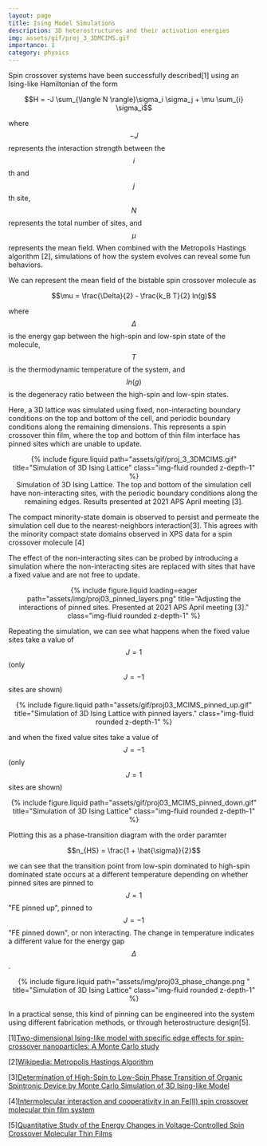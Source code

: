 ```yaml
---
layout: page
title: Ising Model Simulations
description: 3D heterostructures and their activation energies
img: assets/gif/proj_3_3DMCIMS.gif
importance: 1
category: physics
---
```


Spin crossover systems have been successfully described[1] using an Ising-like Hamiltonian of the form

<center>$$H = -J \sum_{\langle N \rangle}\sigma_i \sigma_j + \mu \sum_{i} \sigma_i$$</center>

where $$-J$$ represents the interaction strength between the $$i$$th and $$j$$th site, $$N$$ represents the total number of sites, and $$\mu$$ represents the mean field.  When combined with the Metropolis Hastings algorithm [2], simulations of how the system evolves can reveal some fun behaviors.

We can represent the mean field of the bistable spin crossover molecule as

<center>$$\mu = \frac{\Delta}{2} - \frac{k_B T}{2} ln(g)$$</center>

where $$\Delta$$ is the energy gap between the high-spin and low-spin state of the molecule, $$T$$ is the thermodynamic temperature of the system, and $$ln(g)$$ is the degeneracy ratio between the high-spin and low-spin states.

Here, a 3D lattice was simulated using fixed, non-interacting boundary conditions on the top and bottom of the cell, and periodic boundary conditions along the remaining dimensions.  This represents a spin crossover thin film, where the top and bottom of thin film interface has pinned sites which are unable to update.

<center>
<div class="row">
    <div class="col-sm mt-3 mt-md-0">
        {% include figure.liquid path="assets/gif/proj_3_3DMCIMS.gif" title="Simulation of 3D Ising Lattice" class="img-fluid rounded z-depth-1" %}
    </div>
</div>
<div class="caption">
    Simulation of 3D Ising Lattice.  The top and bottom of the simulation cell have non-interacting sites, with the periodic boundary conditions along the remaining edges. Results presented at 2021 APS April meeting [3]. 
</div>
</center>

The compact minority-state domain is observed to persist and permeate the simulation cell due to the nearest-neighbors interaction[3].  This agrees with the minority compact state domains observed in XPS data for a spin crossover molecule [4]

The effect of the non-interacting sites can be probed by introducing a simulation where the non-interacting sites are replaced with sites that have a fixed value and are not free to update.

<center>
<div class="row">
    <div class="column">
    </div>
    <div class="col-sm mt-3 mt-md-0">
        {% include figure.liquid loading=eager path="assets/img/proj03_pinned_layers.png" title="Adjusting the interactions of pinned sites.  Presented at 2021 APS April meeting [3]." class="img-fluid rounded z-depth-1" %}
    </div>
    <div class="column">
    </div>
</div>
</center>

Repeating the simulation, we can see what happens when the fixed value sites take a value of $$J=1$$ (only $$J=-1$$ sites are shown)

<center>
<div class="row">
    <div class="col-sm mt-3 mt-md-0">
        {% include figure.liquid path="assets/gif/proj03_MCIMS_pinned_up.gif" title="Simulation of 3D Ising Lattice with pinned layers." class="img-fluid rounded z-depth-1" %}
    </div>
</div>
<!-- <div class="caption">
    Simulation of 3D Ising Lattice.  The top and bottom of the simulation cell have non-interacting sites, with the periodic boundary conditions along the remaining edges. Results presented at 2021 APS April meeting [3]. 
</div> -->
</center>

and when the fixed value sites take a value of $$J=-1$$ (only $$J=1$$ sites are shown)

<center>
<div class="row">
    <div class="col-sm mt-3 mt-md-0">
        {% include figure.liquid path="assets/gif/proj03_MCIMS_pinned_down.gif" title="Simulation of 3D Ising Lattice" class="img-fluid rounded z-depth-1" %}
    </div>
</div>
</center>

Plotting this as a phase-transition diagram with the order paramter

<center>
$$n_{HS} = \frac{1 + \hat{\sigma}}{2}$$
</center>

we can see that the transition point from low-spin dominated to high-spin dominated state occurs at a different temperature depending on whether pinned sites are pinned to $$J=1$$ "FE pinned up", pinned to $$J=-1$$ "FE pinned down", or non interacting.  The change in temperature indicates a different value for the energy gap $$\Delta$$.

<center>
<div class="row">
    <div class="col-sm">
        {% include figure.liquid path="assets/img/proj03_phase_change.png " title="Simulation of 3D Ising Lattice" class="img-fluid rounded z-depth-1" %}
    </div>
</div>
</center>

In a practical sense, this kind of pinning can be engineered into the system using different fabrication methods, or through heterostructure design[5].

[1]<a href="https://journals.aps.org/prb/abstract/10.1103/PhysRevB.84.054119">Two-dimensional Ising-like model with specific edge effects for spin-crossover nanoparticles: A Monte Carlo study</a>

[2]<a href="https://en.wikipedia.org/wiki/Metropolis%E2%80%93Hastings_algorithm">Wikipedia: Metropolis Hastings Algorithm</a>

[3]<a href="https://meetings.aps.org/Meeting/APR21/Session/Q08.8">Determination of High-Spin to Low-Spin Phase Transition of Organic Spintronic Device by Monte Carlo Simulation of 3D Ising-like Model </a>

[4]<a href="https://iopscience.iop.org/article/10.1088/1361-648X/ac6cbc/meta">Intermolecular interaction and cooperativity in an Fe(II) spin crossover molecular thin film system</a>

[5]<a href="https://pubs.acs.org/doi/10.1021/acs.jpclett.0c02209">Quantitative Study of the Energy Changes in Voltage-Controlled Spin Crossover Molecular Thin Films
</a>
